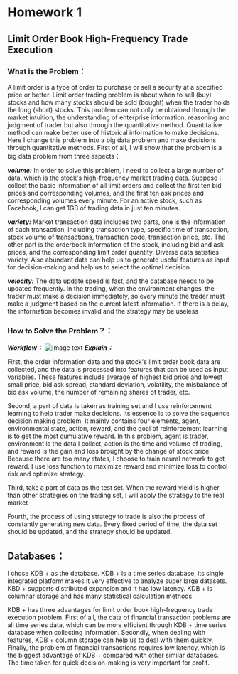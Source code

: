 # Homework 1

## Limit Order Book High-Frequency Trade Execution
### What is the Problem：

A limit order is a type of order to purchase or sell a security at a specified price or better. Limit order trading problem is about when to sell (buy) stocks and how many stocks should be sold (bought) when the trader holds the long (short) stocks. This problem can not only be obtained through the market intuition, the understanding of enterprise information, reasoning and judgment of trader but also through the quantitative method. Quantitative method can make better use of historical information to make decisions. Here I change this problem into a big data problem and make decisions through quantitative methods. First of all, I will show that the problem is a big data problem from three aspects：

***volume:*** In order to solve this problem, I need to collect a large number of data, which is the stock's high-frequency market trading data. Suppose I collect the basic information of all limit orders and collect the first ten bid prices and corresponding volumes, and the first ten ask prices and corresponding volumes every minute. For an active stock, such as Facebook, I can get 1GB of trading data in just ten minutes.

***variety:*** Market transaction data includes two parts, one is the information of each transaction, including transaction type, specific time of transaction, stock volume of transactions, transaction code, transaction price, etc. The other part is the orderbook information of the stock, including bid and ask prices, and the corresponding limit order quantity. Diverse data satisfies variety. Also abundant data can help us to generate useful features as input for decision-making and help us to select the optimal decision.

***velocity:*** The data update speed is fast, and the database needs to be updated frequently. In the trading, when the environment changes, the trader must make a decision immediately, so every minute the trader must make a judgment based on the current latest information. If there is a delay, the information becomes invalid and the strategy may be useless

### How to Solve the Problem？：

***Workflow：***
![Image text]()
***Explain：***

First, the order information data and the stock's limit order book data are collected, and the data is processed into features that can be used as input variables. These features include average of highest bid price and lowest small price, bid ask spread, standard deviation, volatility, the misbalance of bid ask volume, the number of remaining shares of trader, etc.

Second, a part of data is taken as training set and I use reinforcement learning to help trader make decisions. Its essence is to solve the sequence decision making problem. It mainly contains four elements, agent, environmental state, action, reward, and the goal of reinforcement learning is to get the most cumulative reward. In this problem, agent is trader, environment is the data I collect, action is the time and volume of trading, and reward is the gain and loss brought by the change of stock price. Because there are too many states, I choose to train neural network to get reward. I use loss function to maximize reward and minimize loss to control risk and optimize strategy.

Third, take a part of data as the test set. When the reward yield is higher than other strategies on the trading set, I will apply the strategy to the real market

Fourth, the process of using strategy to trade is also the process of constantly generating new data. Every fixed period of time, the data set should be updated, and the strategy should be updated.

## Databases：

I chose KDB + as the database. KDB + is a time series database, its single integrated platform makes it very effective to analyze super large datasets. KBD + supports distributed expansion and it has low latency. KDB + is columnar storage and has many statistical calculation methods

KDB + has three advantages for limit order book high-frequency trade execution problem. First of all, the data of financial transaction problems are all time series data, which can be more efficient through KDB + time series database when collecting information. Secondly, when dealing with features, KDB + column storage can help us to deal with them quickly. Finally, the problem of financial transactions requires low latency, which is the biggest advantage of KDB + compared with other similar databases. The time taken for quick decision-making is very important for profit.
